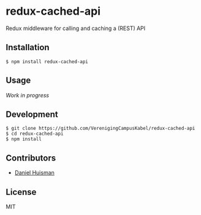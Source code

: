 # redux-cached-api

Redux middleware for calling and caching a (REST) API

## Installation
```
$ npm install redux-cached-api
```

## Usage
*Work in progress*

## Development
```
$ git clone https://github.com/VerenigingCampusKabel/redux-cached-api
$ cd redux-cached-api
$ npm install
```

## Contributors
- [Daniel Huisman](https://github.com/DanielHuisman)

## License
MIT
